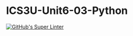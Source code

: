 # ICS3U-Unit6-03-Python

[![GitHub's Super Linter](https://github.com/Michael-Zagon/ICS3U-Unit6-03-Python/workflows/GitHub's%20Super%20Linter/badge.svg)](https://github.com/Michael-Zagon/ICS3U-Unit6-03-Python/actions)
